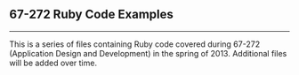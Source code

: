 ## 67-272 Ruby Code Examples ##
------------
This is a series of files containing Ruby code covered during 67-272 (Application Design and Development) in the spring of 2013.  Additional files will be added over time.
